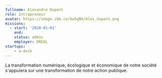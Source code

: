 ```yaml
---
fullname: Alexandre Dupont
role: Intrapreneur
avatar: https://image.ibb.co/bw5qB6/Alex_dupont.png
missions:
  - start: '2018-01-01'
    end:
    status: admin
    employer: DREAL
startups:
    - a-dock
---
```


La transformation numérique, écologique et économique de notre société s'appuiera sur une transformation de notre action publique.
